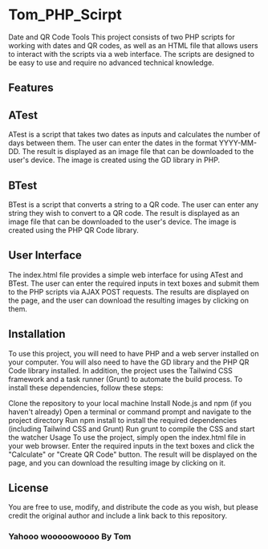# Tom_PHP_Scirpt
Date and QR Code Tools
This project consists of two PHP scripts for working with dates and QR codes, as well as an HTML file that allows users to interact with the scripts via a web interface. The scripts are designed to be easy to use and require no advanced technical knowledge.

## Features

## ATest
ATest is a script that takes two dates as inputs and calculates the number of days between them. The user can enter the dates in the format YYYY-MM-DD. The result is displayed as an image file that can be downloaded to the user's device. The image is created using the GD library in PHP.

## BTest
BTest is a script that converts a string to a QR code. The user can enter any string they wish to convert to a QR code. The result is displayed as an image file that can be downloaded to the user's device. The image is created using the PHP QR Code library.

## User Interface
The index.html file provides a simple web interface for using ATest and BTest. The user can enter the required inputs in text boxes and submit them to the PHP scripts via AJAX POST requests. The results are displayed on the page, and the user can download the resulting images by clicking on them.

## Installation
To use this project, you will need to have PHP and a web server installed on your computer. You will also need to have the GD library and the PHP QR Code library installed. In addition, the project uses the Tailwind CSS framework and a task runner (Grunt) to automate the build process. To install these dependencies, follow these steps:

Clone the repository to your local machine
Install Node.js and npm (if you haven't already)
Open a terminal or command prompt and navigate to the project directory
Run npm install to install the required dependencies (including Tailwind CSS and Grunt)
Run grunt to compile the CSS and start the watcher
Usage
To use the project, simply open the index.html file in your web browser. Enter the required inputs in the text boxes and click the "Calculate" or "Create QR Code" button. The result will be displayed on the page, and you can download the resulting image by clicking on it.

## License
You are free to use, modify, and distribute the code as you wish, but please credit the original author and include a link back to this repository.

### Yahooo wooooowoooo By Tom
